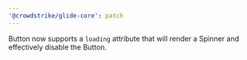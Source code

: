 ```yaml
---
'@crowdstrike/glide-core': patch
---
```


Button now supports a `loading` attribute that will render a Spinner and effectively disable the Button.
